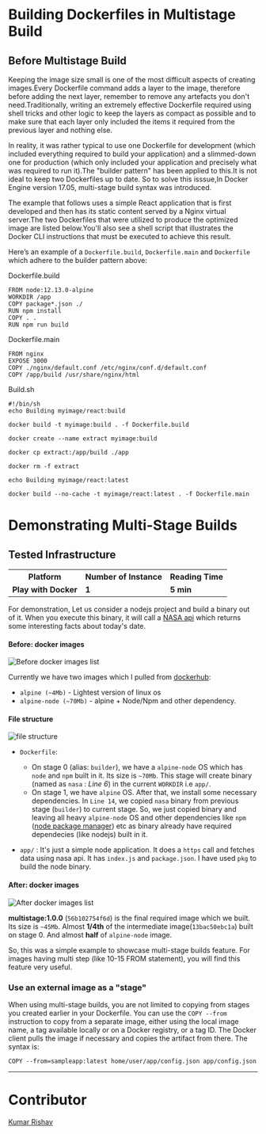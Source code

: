 
# Building Dockerfiles in Multistage Build

## Before Multistage Build

Keeping the image size small is one of the most difficult aspects of creating images.Every Dockerfile command adds a layer to the image, therefore before adding the next layer, remember to remove any artefacts you don't need.Traditionally, writing an extremely effective Dockerfile required using shell tricks and other logic to keep the layers as compact as possible and to make sure that each layer only included the items it required from the previous layer and nothing else.

In reality, it was rather typical to use one Dockerfile for development (which included everything required to build your application) and a slimmed-down one for production (which only included your application and precisely what was required to run it).The "builder pattern" has been applied to this.It is not ideal to keep two Dockerfiles up to date. So to solve this isssue,In Docker Engine version 17.05, multi-stage build syntax was introduced.  

The example that follows uses a simple React application that is first developed and then has its static content served by a Nginx virtual server.The two Dockerfiles that were utilized to produce the optimized image are listed below.You'll also see a shell script that illustrates the Docker CLI instructions that must be executed to achieve this result.

Here’s an example of a `Dockerfile.build`, `Dockerfile.main` and `Dockerfile` which adhere to the builder pattern above:

Dockerfile.build
```
FROM node:12.13.0-alpine
WORKDIR /app
COPY package*.json ./
RUN npm install
COPY . .
RUN npm run build
```

Dockerfile.main
```
FROM nginx
EXPOSE 3000
COPY ./nginx/default.conf /etc/nginx/conf.d/default.conf
COPY /app/build /usr/share/nginx/html
```

Build.sh
```
#!/bin/sh
echo Building myimage/react:build

docker build -t myimage:build . -f Dockerfile.build

docker create --name extract myimage:build

docker cp extract:/app/build ./app

docker rm -f extract

echo Building myimage/react:latest

docker build --no-cache -t myimage/react:latest . -f Dockerfile.main
```
# Demonstrating Multi-Stage Builds

## Tested Infrastructure

<table class="tg">
  <tr>
    <th class="tg-yw4l"><b>Platform</b></th>
    <th class="tg-yw4l"><b>Number of Instance</b></th>
    <th class="tg-yw4l"><b>Reading Time</b></th>
    
  </tr>
  <tr>
    <td class="tg-yw4l"><b>Play with Docker</b></td>
    <td class="tg-yw4l"><b>1</b></td>
    <td class="tg-yw4l"><b>5 min</b></td>
    
  </tr>
  
</table>



For demonstration, Let us consider a nodejs project and build a binary out of it. When you execute this binary, it will call a [NASA api](https://api.nasa.gov/api.html) which returns some interesting facts about today's date.

#### Before: docker images

![Before docker images list](https://github.com/kumarrishav/dockerlabs/blob/patch-2/images/multi-stage-img1.png)

Currently we have two images which I pulled from [dockerhub](https://hub.docker.com/): 
* `alpine (~4Mb)` - Lightest version of linux os
* `alpine-node (~70Mb)` - alpine + Node/Npm and other dependency.

#### File structure

![file structure](https://github.com/kumarrishav/dockerlabs/blob/patch-2/images/multi-stage-img2.png)

* `Dockerfile`:
  
  * On stage 0 (alias: `builder`), we have a `alpine-node` OS which has `node` and `npm` built in it. Its size is `~70Mb`. This stage will create binary (named as `nasa` : _Line 6_) in the current `WORKDIR` i.e `app/`.  
  * On stage 1, we have `alpine` OS. After that, we install some necessary dependencies. In `Line 14`, we copied `nasa` binary from previous stage (`builder`) to current stage. So, we just copied binary and leaving all heavy `alpine-node` OS and other dependencies like `npm` ([node package manager](https://www.npmjs.com/)) etc as binary already have required dependecies (like nodejs) built in it.
  
* `app/` : It's just a simple node application. It does a `https` call and fetches data using nasa api. It has `index.js` and `package.json`. I have used `pkg` to build the node binary.


#### After: docker images

![After docker images list](https://github.com/kumarrishav/dockerlabs/blob/patch-2/images/multi-stage-img3.png)

 **multistage:1.0.0** (`56b102754f6d`) is the final required image which we built. Its size is `~45Mb`. Almost **1/4th** of the intermediate image(`13bac50ebc1a`) built on stage 0. And almost **half** of `alpine-node` image.
 
 
 So, this was a simple example to showcase multi-stage builds feature. For images having multi step (like 10-15 FROM statement), you will find this feature very useful. 
 
### Use an external image as a "stage"
When using multi-stage builds, you are not limited to copying from stages you created earlier in your Dockerfile. You can use the `COPY --from` instruction to copy from a separate image, either using the local image name, a tag available locally or on a Docker registry, or a tag ID. The Docker client pulls the image if necessary and copies the artifact from there. The syntax is:

`COPY --from=sampleapp:latest home/user/app/config.json app/config.json`

------------------------------------------------------------------------------------------------------------------------------


 
 # Contributor
 
[Kumar Rishav](https://www.linkedin.com/in/rishav006/)


